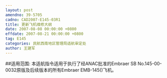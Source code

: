 ```yaml
---
layout: post
amendno: 39-5705
cadno: CAD2007-E145-03R1
title: 更新飞机维修大纲
date: 2007-08-08 00:00:00 +0800
effdate: 2007-08-21 00:00:00 +0800
tag: E145
categories: 民航西南地区管理局适航审定处
author: 王建军
---
```


##适用范围:
本适航指令适用于执行了经ANAC批准的Embraer SB No.145-00-0032原版及后续版本的所有Embraer EMB-145()飞机。

